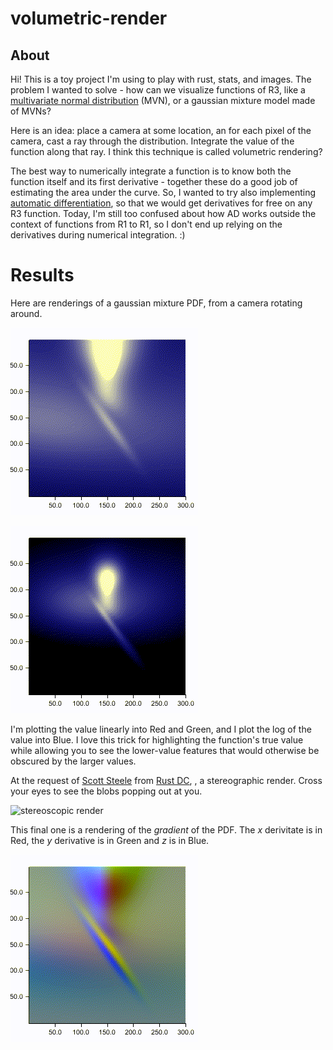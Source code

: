 # volumetric-render

## About

Hi! This is a toy project I'm using to play with rust, stats, and images. The
problem I wanted to solve - how can we visualize functions of R3, like a
[multivariate normal
distribution](https://en.wikipedia.org/wiki/Multivariate_normal_distribution)
(MVN), or a gaussian mixture model made of MVNs?

Here is an idea: place a camera at some location, an for each pixel of the
camera, cast a ray through the distribution. Integrate the value of the function
along that ray. I think this technique is called volumetric rendering?

The best way to numerically integrate a function is to know both the function
itself and its first derivative - together these do a good job of estimating the
area under the curve. So, I wanted to try also implementing [automatic
differentiation](http://conal.net/papers/beautiful-differentiation/), so that we
would get derivatives for free on any R3 function. Today, I'm still too confused
about how AD works outside the context of functions from R1 to R1, so I don't
end up relying on the derivatives during numerical integration. :)

# Results

Here are renderings of a gaussian mixture PDF, from a camera rotating around. 

![gaussian mixture model render](https://github.com/imalsogreg/volumetric-render/raw/master/images/pdf.gif)

![gaussian mixture with camera further away](https://github.com/imalsogreg/volumetric-render/raw/master/images/pdf_afar.gif)

I'm plotting the value linearly into Red and Green, and I plot the log of the
value into Blue. I love this trick for highlighting the function's true value
while allowing you to see the lower-value features that would otherwise be
obscured by the larger values.

At the request of [Scott Steele](https://github.com/scooter-dangle) from [Rust
DC](https://www.meetup.com/RustDC/), ,
a stereographic render. Cross your eyes to see the blobs popping out at you.

![stereoscopic
render](https://github.com/imalsogreg/volumetric-render/raw/master/images/pdf_stereo.gif)


This final one is a rendering of the *gradient* of the PDF. The *x* derivitate is in Red, the *y* derivative is in Green and *z* is in Blue.

![gaussian mixture model gradient](https://github.com/imalsogreg/volumetric-render/raw/master/images/mvn_gradient_as_colors.gif)
